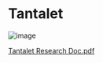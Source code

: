 # Tantalet
![image](https://github.com/kennicew/Tantalet/assets/100051273/55c961be-1074-497f-a8d9-1efc53c88ba9)

[Tantalet Research Doc.pdf](url)
